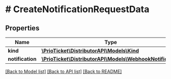 # # CreateNotificationRequestData

## Properties

Name | Type | Description | Notes
------------ | ------------- | ------------- | -------------
**kind** | [**\PrioTicket\DistributorAPI\Models\Kind**](Kind.md) |  |
**notification** | [**\PrioTicket\DistributorAPI\Models\WebhookNotification**](WebhookNotification.md) |  |

[[Back to Model list]](../../README.md#models) [[Back to API list]](../../README.md#endpoints) [[Back to README]](../../README.md)
